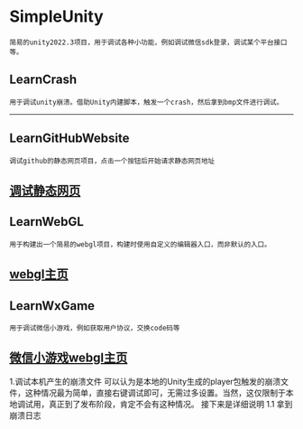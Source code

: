 # SimpleUnity
    简易的unity2022.3项目，用于调试各种小功能，例如调试微信sdk登录，调试某个平台接口等。
## LearnCrash
    用于调试unity崩溃。借助Unity内建脚本，触发一个crash，然后拿到bmp文件进行调试。
---
## LearnGitHubWebsite
    调试github的静态网页项目，点击一个按钮后开始请求静态网页地址
[调试静态网页](https://jyddtopen.github.io/SimpleUnity.github.io/?message=Hello)
---
## LearnWebGL
    用于构建出一个简易的webgl项目，构建时使用自定义的编辑器入口，而非默认的入口。     
[webgl主页](https://jyddtopen.github.io/SimpleUnity.github.io/WebGlGame)
---
## LearnWxGame
    用于调试微信小游戏，例如获取用户协议，交换code码等
[微信小游戏webgl主页](https://jyddtopen.github.io/SimpleUnity.github.io/webgl)
---

1.调试本机产生的崩溃文件
     可以认为是本地的Unity生成的player包触发的崩溃文件，这种情况最为简单，直接右键调试即可，无需过多设置。当然，这仅限制于本地调试用，真正到了发布阶段，肯定不会有这种情况。
接下来是详细说明
1.1 拿到崩溃日志
